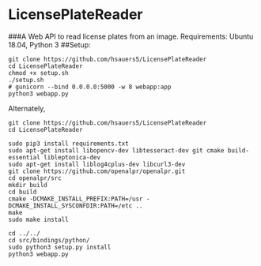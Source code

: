 # LicensePlateReader
###A Web API to read license plates from an image. 
Requirements: Ubuntu 18.04, Python 3
##Setup:
```
git clone https://github.com/hsauers5/LicensePlateReader
cd LicensePlateReader
chmod +x setup.sh
./setup.sh
# gunicorn --bind 0.0.0.0:5000 -w 8 webapp:app
python3 webapp.py
```

Alternately, 
```
git clone https://github.com/hsauers5/LicensePlateReader
cd LicensePlateReader

sudo pip3 install requirements.txt
sudo apt-get install libopencv-dev libtesseract-dev git cmake build-essential libleptonica-dev
sudo apt-get install liblog4cplus-dev libcurl3-dev
git clone https://github.com/openalpr/openalpr.git
cd openalpr/src
mkdir build
cd build
cmake -DCMAKE_INSTALL_PREFIX:PATH=/usr -DCMAKE_INSTALL_SYSCONFDIR:PATH=/etc ..
make
sudo make install

cd ../../
cd src/bindings/python/
sudo python3 setup.py install
python3 webapp.py
```
